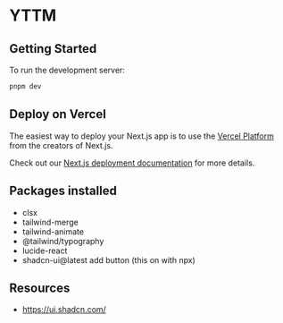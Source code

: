 # YTTM

## Getting Started

To run the development server:

```bash
pnpm dev
```

## Deploy on Vercel

The easiest way to deploy your Next.js app is to use the [Vercel Platform](https://vercel.com/new?utm_medium=default-template&filter=next.js&utm_source=create-next-app&utm_campaign=create-next-app-readme) from the creators of Next.js.

Check out our [Next.js deployment documentation](https://nextjs.org/docs/deployment) for more details.

## Packages installed

-   clsx
-   tailwind-merge
-   tailwind-animate
-   @tailwind/typography
-   lucide-react
-   shadcn-ui@latest add button (this on with npx)

## Resources

-   https://ui.shadcn.com/
